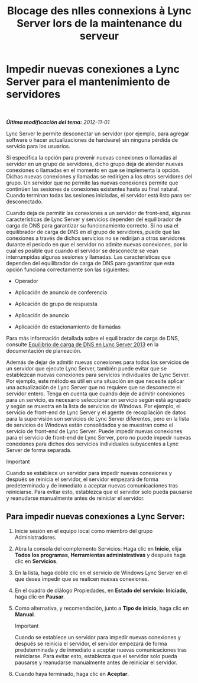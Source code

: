 ﻿---
title: "Blocage des nlles connexions à Lync Server lors de la maintenance du serveur "
TOCTitle: "Blocage des nlles connexions à Lync Server lors de la maintenance du serveur "
ms:assetid: 22b27adf-a590-43bd-9306-a5789ae108d7
ms:mtpsurl: https://technet.microsoft.com/es-es/library/Gg520964(v=OCS.15)
ms:contentKeyID: 48274674
ms.date: 01/07/2017
mtps_version: v=OCS.15
ms.translationtype: HT
---

# Impedir nuevas conexiones a Lync Server para el mantenimiento de servidores

 

_**Última modificación del tema:** 2012-11-01_

Lync Server le permite desconectar un servidor (por ejemplo, para agregar software o hacer actualizaciones de hardware) sin ninguna pérdida de servicio para los usuarios.

Si especifica la opción para prevenir nuevas conexiones o llamadas al servidor en un grupo de servidores, dicho grupo deja de atender nuevas conexiones o llamadas en el momento en que se implementa la opción. Dichas nuevas conexiones y llamadas se redirigen a los otros servidores del grupo. Un servidor que no permite las nuevas conexiones permite que continúen las sesiones de conexiones existentes hasta su final natural. Cuando terminan todas las sesiones iniciadas, el servidor está listo para ser desconectado.

Cuando deja de permitir las conexiones a un servidor de front-end, algunas características de Lync Server y servicios dependen del equilibrador de carga de DNS para garantizar su funcionamiento correcto. Si no usa el equilibrador de carga de DNS en el grupo de servidores, puede que las conexiones a través de dichos servicios no se redirijan a otros servidores durante el período en que el servidor no admite nuevas conexiones, por lo cual es posible que cuando el servidor se desconecte se vean interrumpidas algunas sesiones y llamadas. Las características que dependen del equilibrador de carga de DNS para garantizar que esta opción funciona correctamente son las siguientes:

  - Operador

  - Aplicación de anuncio de conferencia

  - Aplicación de grupo de respuesta

  - Aplicación de anuncio

  - Aplicación de estacionamiento de llamadas

Para más información detallada sobre el equilibrador de carga de DNS, consulte [Equilibrio de carga de DNS en Lync Server 2013](lync-server-2013-dns-load-balancing.md) en la documentación de planeación.

Además de dejar de admitir nuevas conexiones para todos los servicios de un servidor que ejecute Lync Server, también puede evitar que se establezcan nuevas conexiones para servicios individuales de Lync Server. Por ejemplo, este método es útil en una situación en que necesite aplicar una actualización de Lync Server que no requiere que se desconecte el servidor entero. Tenga en cuenta que cuando deje de admitir conexiones para un servicio, es necesario seleccionar un servicio según está agrupado y según se muestra en la lista de servicios de Windows. Por ejemplo, el servicio de front-end de Lync Server y el agente de recopilación de datos para la supervisión son servicios de Lync Server diferentes, pero en la lista de servicios de Windows están consolidados y se muestran como el servicio de front-end de Lync Server. Puede impedir nuevas conexiones para el servicio de front-end de Lync Server, pero no puede impedir nuevas conexiones para dichos dos servicios individuales subyacentes a Lync Server de forma separada.

> [!IMPORTANT]  
> Cuando se establece un servidor para impedir nuevas conexiones y después se reinicia el servidor, el servidor empezará de forma predeterminada y de inmediato a aceptar nuevas comunicaciones tras reiniciarse. Para evitar esto, establezca que el servidor solo pueda pausarse y reanudarse manualmente antes de reiniciar el servidor.



## Para impedir nuevas conexiones a Lync Server:

1.  Inicie sesión en el equipo local como miembro del grupo Administradores.

2.  Abra la consola del complemento Servicios: Haga clic en **Inicio**, elija **Todos los programas**, **Herramientas administrativas** y después haga clic en **Servicios**.

3.  En la lista, haga doble clic en el servicio de Windows Lync Server en el que desea impedir que se realicen nuevas conexiones.

4.  En el cuadro de diálogo Propiedades, en **Estado del servicio: Iniciado**, haga clic en **Pausar**.

5.  Como alternativa, y recomendación, junto a **Tipo de inicio**, haga clic en **Manual**.
    
    > [!IMPORTANT]  
    > Cuando se establece un servidor para impedir nuevas conexiones y después se reinicia el servidor, el servidor empezará de forma predeterminada y de inmediato a aceptar nuevas comunicaciones tras reiniciarse. Para evitar esto, establezca que el servidor solo pueda pausarse y reanudarse manualmente antes de reiniciar el servidor.
    


6.  Cuando haya terminado, haga clic en **Aceptar**.

